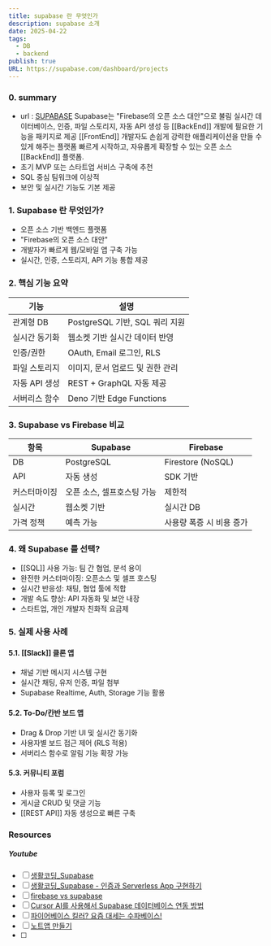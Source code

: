 ```yaml
---
title: supabase 란 무엇인가
description: supabase 소개
date: 2025-04-22
tags:
  - DB
  - backend
publish: true
URL: https://supabase.com/dashboard/projects
---
```


### 0. summary
- url : [SUPABASE](https://supabase.com/dashboard/projects)
Supabase는 "Firebase의 오픈 소스 대안"으로 불림 
실시간 데이터베이스, 인증, 파일 스토리지, 자동 API 생성 등 [[BackEnd]] 개발에 필요한 기능을 패키지로 제공
[[FrontEnd]] 개발자도 손쉽게 강력한 애플리케이션을 만들 수 있게 해주는 플랫폼
빠르게 시작하고, 자유롭게 확장할 수 있는 오픈 소스 [[BackEnd]] 플랫폼.  
- 초기 MVP 또는 스타트업 서비스 구축에 추천
- SQL 중심 팀워크에 이상적
- 보안 및 실시간 기능도 기본 제공
### 1. Supabase 란 무엇인가?
- 오픈 소스 기반 백엔드 플랫폼
- "Firebase의 오픈 소스 대안"
- 개발자가 빠르게 웹/모바일 앱 구축 가능
- 실시간, 인증, 스토리지, API 기능 통합 제공
### 2. 핵심 기능 요약

| 기능        | 설명                       |
| --------- | ------------------------ |
| 관계형 DB    | PostgreSQL 기반, SQL 쿼리 지원 |
| 실시간 동기화   | 웹소켓 기반 실시간 데이터 반영        |
| 인증/권한     | OAuth, Email 로그인, RLS    |
| 파일 스토리지   | 이미지, 문서 업로드 및 권한 관리      |
| 자동 API 생성 | REST + GraphQL 자동 제공     |
| 서버리스 함수   | Deno 기반 Edge Functions   |

### 3. Supabase vs Firebase 비교

|항목|Supabase|Firebase|
|---|---|---|
|DB|PostgreSQL|Firestore (NoSQL)|
|API|자동 생성|SDK 기반|
|커스터마이징|오픈 소스, 셀프호스팅 가능|제한적|
|실시간|웹소켓 기반|실시간 DB|
|가격 정책|예측 가능|사용량 폭증 시 비용 증가|

### 4. 왜 Supabase 를 선택?
- [[SQL]] 사용 가능: 팀 간 협업, 분석 용이
- 완전한 커스터마이징: 오픈소스 및 셀프 호스팅
- 실시간 반응성: 채팅, 협업 툴에 적합
- 개발 속도 향상: API 자동화 및 보안 내장
- 스타트업, 개인 개발자 친화적 요금제
### 5. 실제 사용 사례
#### 5.1. [[Slack]] 클론 앱
- 채널 기반 메시지 시스템 구현
- 실시간 채팅, 유저 인증, 파일 첨부
- Supabase Realtime, Auth, Storage 기능 활용
#### 5.2. To-Do/칸반 보드 앱
- Drag & Drop 기반 UI 및 실시간 동기화
- 사용자별 보드 접근 제어 (RLS 적용)
- 서버리스 함수로 알림 기능 확장 가능
#### 5.3. 커뮤니티 포럼
- 사용자 등록 및 로그인
- 게시글 CRUD 및 댓글 기능
- [[REST API]] 자동 생성으로 빠른 구축

### Resources
##### Youtube
- [ ] [생활코딩_Supabase](https://youtu.be/FbLzqoENTsg?si=KvDz1u-OQA7dX6UE)
- [ ] [생활코딩_Supabase - 인증과 Serverless App 구현하기](https://youtu.be/yZ89etxVBKs?si=yo_RaOsZ-zxPxa0W)
- [ ] [firebase vs supabase](https://youtu.be/f8inSwfOVZc?si=TfaP61oVfVZq0Ibx)
- [ ] [Cursor AI를 사용해서 Supabase 데이터베이스 연동 방법](https://youtu.be/26qUIBx_Bl0?si=d0cVZU6I1i7CsA1E)
- [ ] [파이어베이스 킬러? 요즘 대세는 수파베이스!](https://www.youtube.com/watch?v=tvX9f8FqMFI)
- [ ] [노트앱 만들기](https://youtu.be/yeqRtc_uSZs?si=UDP-dd2dA4vwgGQK)
- [ ] 